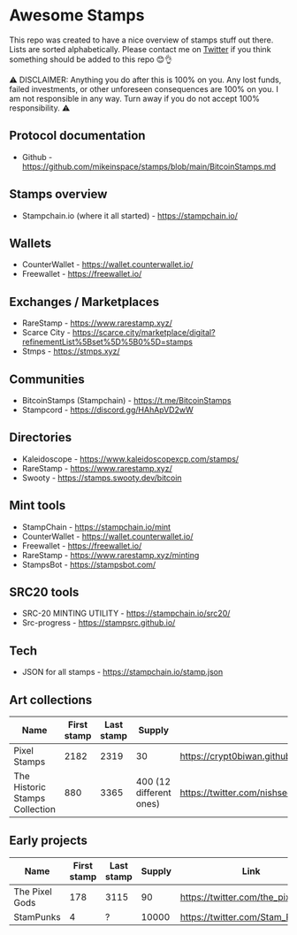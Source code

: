 # Awesome Stamps
This repo was created to have a nice overview of stamps stuff out there. Lists are sorted alphabetically. Please contact me on [Twitter](https://twitter.com/crypt0biwan) if you think something should be added to this repo 😊👌

⚠️ DISCLAIMER: Anything you do after this is 100% on you. Any lost funds, failed investments, or other unforeseen consequences are 100% on you. I am not responsible in any way. Turn away if you do not accept 100% responsibility. ⚠️

## Protocol documentation
* Github - https://github.com/mikeinspace/stamps/blob/main/BitcoinStamps.md

## Stamps overview
* Stampchain.io (where it all started) - https://stampchain.io/

## Wallets

* CounterWallet - https://wallet.counterwallet.io/
* Freewallet - https://freewallet.io/

## Exchanges / Marketplaces

* RareStamp - https://www.rarestamp.xyz/
* Scarce City - https://scarce.city/marketplace/digital?refinementList%5Bset%5D%5B0%5D=stamps
* Stmps - https://stmps.xyz/

## Communities

* BitcoinStamps (Stampchain) -  https://t.me/BitcoinStamps
* Stampcord - https://discord.gg/HAhApVD2wW

## Directories

* Kaleidoscope - https://www.kaleidoscopexcp.com/stamps/
* RareStamp - https://www.rarestamp.xyz/
* Swooty - https://stamps.swooty.dev/bitcoin

## Mint tools

* StampChain - https://stampchain.io/mint
* CounterWallet - https://wallet.counterwallet.io/
* Freewallet - https://freewallet.io/
* RareStamp - https://www.rarestamp.xyz/minting
* StampsBot - https://stampsbot.com/

## SRC20 tools

* SRC-20 MINTING UTILITY - https://stampchain.io/src20/
* Src-progress - https://stampsrc.github.io/

## Tech

* JSON for all stamps - https://stampchain.io/stamp.json


## Art collections

| Name | First stamp | Last stamp | Supply | Link |
|---|---|---|---|---|
| Pixel Stamps | 2182 | 2319 | 30 | https://crypt0biwan.github.io/PixelStamps/ |
| The Historic Stamps Collection | 880 | 3365 | 400 (12 different ones) | https://twitter.com/nishseq/status/1642527396510461954 |

## Early projects

| Name | First stamp | Last stamp | Supply | Link |
|---|---|---|---|---|
| The Pixel Gods | 178 | 3115 | 90 | https://twitter.com/the_pixel_gods |
| StamPunks | 4 | ? | 10000 | https://twitter.com/Stam_Punks |

